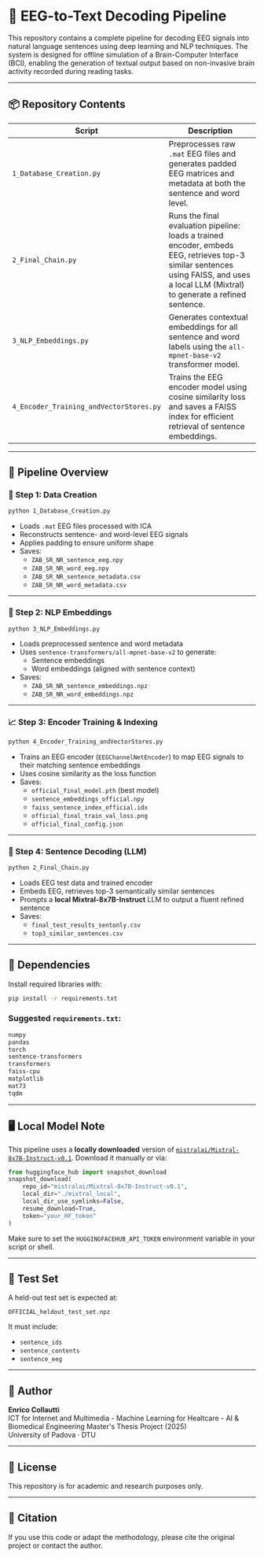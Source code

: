 # 🧠 EEG-to-Text Decoding Pipeline

This repository contains a complete pipeline for decoding EEG signals into natural language sentences using deep learning and NLP techniques. The system is designed for offline simulation of a Brain-Computer Interface (BCI), enabling the generation of textual output based on non-invasive brain activity recorded during reading tasks.

---

## 📦 Repository Contents

| Script | Description |
|--------|-------------|
| `1_Database_Creation.py` | Preprocesses raw `.mat` EEG files and generates padded EEG matrices and metadata at both the sentence and word level. |
| `2_Final_Chain.py` | Runs the final evaluation pipeline: loads a trained encoder, embeds EEG, retrieves top-3 similar sentences using FAISS, and uses a local LLM (Mixtral) to generate a refined sentence. |
| `3_NLP_Embeddings.py` | Generates contextual embeddings for all sentence and word labels using the `all-mpnet-base-v2` transformer model. |
| `4_Encoder_Training_andVectorStores.py` | Trains the EEG encoder model using cosine similarity loss and saves a FAISS index for efficient retrieval of sentence embeddings. |

---

## 🔄 Pipeline Overview

### 🧪 Step 1: Data Creation

```bash
python 1_Database_Creation.py
```

- Loads `.mat` EEG files processed with ICA
- Reconstructs sentence- and word-level EEG signals
- Applies padding to ensure uniform shape
- Saves:
  - `ZAB_SR_NR_sentence_eeg.npy`
  - `ZAB_SR_NR_word_eeg.npy`
  - `ZAB_SR_NR_sentence_metadata.csv`
  - `ZAB_SR_NR_word_metadata.csv`

---

### 🧠 Step 2: NLP Embeddings

```bash
python 3_NLP_Embeddings.py
```

- Loads preprocessed sentence and word metadata
- Uses `sentence-transformers/all-mpnet-base-v2` to generate:
  - Sentence embeddings
  - Word embeddings (aligned with sentence context)
- Saves:
  - `ZAB_SR_NR_sentence_embeddings.npz`
  - `ZAB_SR_NR_word_embeddings.npz`

---

### 📈 Step 3: Encoder Training & Indexing

```bash
python 4_Encoder_Training_andVectorStores.py
```

- Trains an EEG encoder (`EEGChannelNetEncoder`) to map EEG signals to their matching sentence embeddings
- Uses cosine similarity as the loss function
- Saves:
  - `official_final_model.pth` (best model)
  - `sentence_embeddings_official.npy`
  - `faiss_sentence_index_official.idx`
  - `official_final_train_val_loss.png`
  - `official_final_config.json`

---

### 🤖 Step 4: Sentence Decoding (LLM)

```bash
python 2_Final_Chain.py
```

- Loads EEG test data and trained encoder
- Embeds EEG, retrieves top-3 semantically similar sentences
- Prompts a **local Mixtral-8x7B-Instruct** LLM to output a fluent refined sentence
- Saves:
  - `final_test_results_sentonly.csv`
  - `top3_similar_sentences.csv`

---

## 🧩 Dependencies

Install required libraries with:

```bash
pip install -r requirements.txt
```

### Suggested `requirements.txt`:

```txt
numpy
pandas
torch
sentence-transformers
transformers
faiss-cpu
matplotlib
mat73
tqdm
```

---

## 🖥️ Local Model Note

This pipeline uses a **locally downloaded** version of [`mistralai/Mixtral-8x7B-Instruct-v0.1`](https://huggingface.co/mistralai/Mixtral-8x7B-Instruct-v0.1). Download it manually or via:

```python
from huggingface_hub import snapshot_download
snapshot_download(
    repo_id="mistralai/Mixtral-8x7B-Instruct-v0.1",
    local_dir="./mixtral_local",
    local_dir_use_symlinks=False,
    resume_download=True,
    token="your_HF_token"
)
```

Make sure to set the `HUGGINGFACEHUB_API_TOKEN` environment variable in your script or shell.

---

## 🧪 Test Set

A held-out test set is expected at:

```
OFFICIAL_heldout_test_set.npz
```

It must include:
- `sentence_ids`
- `sentence_contents`
- `sentence_eeg`

---

## 📌 Author

**Enrico Collautti**  
ICT for Internet and Multimedia - Machine Learning for Healtcare - AI & Biomedical Engineering
Master's Thesis Project (2025)  
University of Padova · DTU

---

## 📜 License

This repository is for academic and research purposes only.

---

## 🔗 Citation

If you use this code or adapt the methodology, please cite the original project or contact the author.
